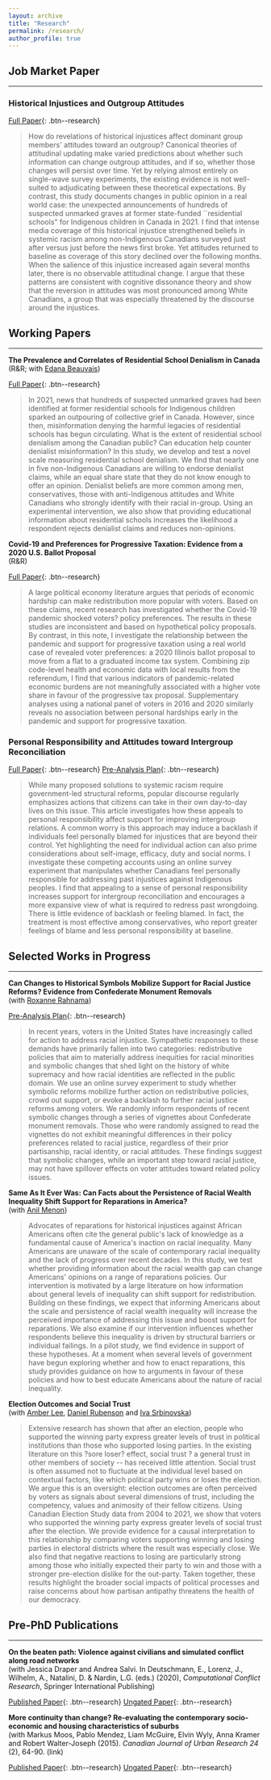 ```yaml
---
layout: archive
title: "Research"
permalink: /research/
author_profile: true
---
```


## Job Market Paper
<hr>

### Historical Injustices and Outgroup Attitudes

[Full Paper](/files/injustices_paper/historical_injustices.pdf){: .btn--research} 

>How do revelations of historical injustices affect dominant group members' attitudes toward an outgroup? Canonical theories of attitudinal updating make varied predictions about whether such information can change outgroup attitudes, and if so, whether those changes will persist over time. Yet by relying almost entirely on single-wave survey experiments, the existing evidence is not well-suited to adjudicating between these theoretical expectations. By contrast, this study documents changes in public opinion in a real world case: the unexpected announcements of hundreds of suspected unmarked graves at former state-funded ``residential schools" for Indigenous children in Canada in 2021. I find that intense media coverage of this historical injustice strengthened beliefs in systemic racism among non-Indigenous Canadians surveyed just after versus just before the news first broke. Yet attitudes returned to baseline as coverage of this story declined over the following months. When the salience of this injustice increased again several months later, there is no observable attitudinal change. I argue that these patterns are consistent with cognitive dissonance theory and show that the reversion in attitudes was most pronounced among White Canadians, a group that was especially threatened by the discourse around the injustices.

## Working Papers
<hr>

**The Prevalence and Correlates of Residential School Denialism in Canada**<br>
(R&R; with [Edana Beauvais](https://www.edanabeauvais.com/))

[Full Paper](/files/denialism_paper/beauvais_williamson.pdf){: .btn--research} 

>In 2021, news that hundreds of suspected unmarked graves had been identified at former residential schools for Indigenous children sparked an outpouring of collective grief in Canada. However, since then, misinformation denying the harmful legacies of residential schools has begun circulating. What is the extent of residential school denialism among the Canadian public? Can education help counter denialist misinformation? In this study, we develop and test a novel scale measuring residential school denialism. We find that nearly one in five non-Indigenous Canadians are willing to endorse denialist claims, while an equal share state that they do not know enough to offer an opinion. Denialist beliefs are more common among men, conservatives, those with anti-Indigenous attitudes and White Canadians who strongly identify with their racial in-group. Using an experimental intervention, we also show that providing educational information about residential schools increases the likelihood a respondent rejects denialist claims and reduces non-opinions.
  


**Covid-19 and Preferences for Progressive Taxation: Evidence from a 2020 U.S. Ballot Proposal**<br>
(R&R)

[Full Paper](/files/covid19_paper/covid19.pdf){: .btn--research} 

>A large political economy literature argues that periods of economic hardship can make
redistribution more popular with voters. Based on these claims, recent research has
investigated whether the Covid-19 pandemic shocked voters? policy preferences. The
results in these studies are inconsistent and based on hypothetical policy proposals. By
contrast, in this note, I investigate the relationship between the pandemic and support
for progressive taxation using a real world case of revealed voter preferences: a 2020
Illinois ballot proposal to move from a flat to a graduated income tax system. Combining zip code-level health and economic data with local results from the referendum,
I find that various indicators of pandemic-related economic burdens are not meaningfully associated with a higher vote share in favour of the progressive tax proposal.
Supplementary analyses using a national panel of voters in 2016 and 2020 similarly
reveals no association between personal hardships early in the pandemic and support
for progressive taxation.
  

### Personal Responsibility and Attitudes toward Intergroup Reconciliation

[Full Paper](/files/responsibility_paper/responsibility_williamson.pdf){: .btn--research} 
[Pre-Analysis Plan](https://osf.io/w69ck){: .btn--research} 

>While many proposed solutions to systemic racism require government-led structural reforms, popular discourse regularly emphasizes actions that citizens can take in their own day-to-day lives on this issue. This article investigates how these appeals to personal responsibility affect support for improving intergroup relations. A common worry is this approach may induce a backlash if individuals feel personally blamed for injustices that are beyond their control. Yet highlighting the need for individual action can also prime considerations about self-image, efficacy, duty and social norms. I investigate these competing accounts using an online survey experiment that manipulates whether Canadians feel personally responsible for addressing past injustices against Indigenous peoples. I find that appealing to a sense of personal responsibility increases support for intergroup reconciliation and encourages a more expansive view of what is required to redress past wrongdoing. There is little evidence of backlash or feeling blamed. In fact, the treatment is most effective among conservatives, who report greater feelings of blame and less personal responsibility at baseline.
  

## Selected Works in Progress
<hr>

**Can Changes to Historical Symbols Mobilize Support for Racial Justice Reforms? Evidence from Confederate Monument Removals**<br>
(with [Roxanne Rahnama](https://roxannerahnama.com/))

[Pre-Analysis Plan](https://osf.io/5k4xu){: .btn--research} 

> In recent years, voters in the United States have increasingly called for action to address racial injustice. Sympathetic responses to these demands have primarily fallen into two categories: redistributive policies that aim to materially address inequities for racial minorities and symbolic changes that shed light on the history of white supremacy and how racial identities are reflected in the public domain. We use an online survey experiment to study whether symbolic reforms mobilize further action on redistributive policies, crowd out support, or evoke a backlash to further racial justice reforms among voters. We randomly inform respondents of recent symbolic changes through a series of vignettes about Confederate monument removals. Those who were randomly assigned to read the vignettes do not exhibit meaningful differences in their policy preferences related to racial justice, regardless of their prior partisanship, racial identity, or racial attitudes. These findings suggest that symbolic changes, while an important step toward racial justice, may not have spillover effects on voter attitudes toward related policy issues. 


**Same As It Ever Was: Can Facts about the Persistence of Racial Wealth Inequality Shift Support for Reparations in America?**<br>
(with [Anil Menon](https://sites.google.com/view/anilmenon/bio?authuser=0))
> Advocates of reparations for historical injustices against African Americans often cite the general public's lack of knowledge as a fundamental cause of America's inaction on racial inequality. Many Americans are unaware of the scale of contemporary racial inequality and the lack of progress over recent decades. In this study, we test whether providing information about the racial wealth gap can change Americans' opinions on a range of reparations policies. Our intervention is motivated by a large literature on how information about general levels of inequality can shift support for redistribution. Building on these findings, we expect that informing Americans about the scale and persistence of racial wealth inequality will increase the perceived importance of addressing this issue and boost support for reparations. We also examine if our intervention influences whether respondents believe this inequality is driven by structural barriers or individual failings. In a pilot study, we find evidence in support of these hypotheses. At a moment when several levels of government have begun exploring whether and how to enact reparations, this study provides guidance on how to arguments in favour of these policies and how to best educate Americans about the nature of racial inequality.

**Election Outcomes and Social Trust**<br>
(with [Amber Lee](https://www.philadelphiafed.org/our-people/amber-lee), [Daniel Rubenson](https://www.rubenson.org/) and [Iva Srbinovska](https://www.ipz.uzh.ch/de/personen/mitarbeitende/isrbin.html))
> Extensive research has shown that after an election, people who supported the winning party express greater levels of trust in political institutions than those who supported losing parties. In the existing literature on this ?sore loser? effect, social trust ? a general trust in other members of society -- has received little attention. Social trust is often assumed not to fluctuate at the individual level based on contextual factors, like which political party wins or loses the election. We argue this is an oversight: election outcomes are often perceived by voters as signals about several dimensions of trust, including the competency, values and animosity of their fellow citizens. Using Canadian Election Study data from 2004 to 2021, we show that voters who supported the winning party express greater levels of social trust after the election. We provide evidence for a causal interpretation to this relationship by comparing voters supporting winning and losing parties in electoral districts where the result was especially close. We also find that negative reactions to losing are particularly strong among those who initially expected their party to win and those with a stronger pre-election dislike for the out-party. Taken together, these results highlight the broader social impacts of political processes and raise concerns about how partisan antipathy threatens the health of our democracy. 



## Pre-PhD Publications
<hr>

**On the beaten path: Violence against civilians and simulated conflict along road networks**<br>
(with Jessica Draper and Andrea Salvi. In Deutschmann, E., Lorenz, J., Wilhelm, A., Natalini, D. & Nardin, L.G. (eds.) (2020), *Computational Conflict Research*, Springer International Publishing)

[Published Paper](https://link.springer.com/book/10.1007/978-3-030-29333-8){: .btn--research} 
[Ungated Paper](/files/conflict_paper/conflict_road_ch.pdf){: .btn--research} 

**More continuity than change? Re-evaluating the contemporary socio-economic and housing characteristics of suburbs**<br>
(with Markus Moos, Pablo Mendez, Liam McGuire, Elvin Wyly, Anna Kramer and Robert Walter-Joseph (2015). *Canadian Journal of Urban Research 24* (2), 64-90. (link)

[Published Paper](https://cjur.uwinnipeg.ca/index.php/cjur/article/view/14){: .btn--research} 
[Ungated Paper](/files/suburbs_paper/suburbs.pdf){: .btn--research} 





